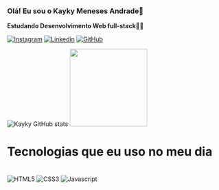 
### Olá! Eu sou o Kayky Meneses Andrade🚀

<strong>Estudando Desenvolvimento Web full-stack</strong>👨‍💻

[![Instagram](https://img.shields.io/badge/Instagram-E4405F?style=for-the-badge&logo=instagram&logoColor=white)](https://www.instagram.com/019kayky/)
[![Linkedin](https://img.shields.io/badge/LinkedIn-0077B5?style=for-the-badge&logo=linkedin&logoColor=white)](https://www.linkedin.com/in/kayky-meneses-57ab6922a/)
[![GitHub](https://img.shields.io/badge/GitHub-100000?style=for-the-badge&logo=github&logoColor=white)](https://github.com/Kayky0019)

![Kayky GitHub stats](https://github-readme-stats.vercel.app/api?username=Kayky019&show_icons=true&theme=transparent)
<img height="180em" src="https://github-readme-stats.vercel.app/api/top-langs/?username=Kayky019&layout=compact&langs_count=7&theme=transparent"/>

# Tecnologias que eu uso no meu dia

<div style="display: inline_block"><br>
 <img align="center" alt="HTML5" src="https://img.shields.io/badge/HTML5-E34F26?style=for-the-badge&logo=html5&logoColor=white">
 <img align="center" alt="CSS3" src="https://img.shields.io/badge/CSS3-1572B6?style=for-the-badge&logo=css3&logoColor=white">
 <img align="center" alt="Javascript" src="https://img.shields.io/badge/JavaScript-323330?style=for-the-badge&logo=javascript&logoColor=F7DF1E">
 </div><br>

 
